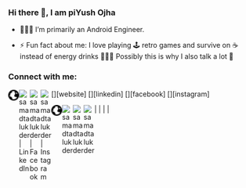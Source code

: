 ### Hi there 👋, I am piYush Ojha
 

- 👨🏻‍💻  I’m primarily an Android Engineer.

- ⚡️  Fun fact about me: I love playing 🕹 retro games and survive on ☕️ instead of energy drinks 🙇🏻‍♂️  Possibly this is why I also talk a lot 🤔



### Connect with me:

[<img align="left" alt="samadtalukder" width="22px" src="https://raw.githubusercontent.com/iconic/open-iconic/master/svg/globe.svg" />][website]
[<img align="left" alt="samadtalukder | LinkedIn" width="22px" src="https://cdn.jsdelivr.net/npm/simple-icons@v3/icons/linkedin.svg" />][linkedin]
[<img align="left" alt="samadtalukder | Facebook" width="22px" src="https://cdn.jsdelivr.net/npm/simple-icons@v3/icons/facebook.svg" />][facebook]
[<img align="left" alt="samadtalukder | Instagram" width="22px" src="https://cdn.jsdelivr.net/npm/simple-icons@v3/icons/instagram.svg" />][instagram]


<p><a href="https://www.linkedin.com/in/piyush-ojha-177b88172/">
<img align="left" alt="samadtalukder" width="22px" src="https://raw.githubusercontent.com/iconic/open-iconic/master/svg/globe.svg" >
</a> | <a href="https://www.linkedin.com/in/piyush-ojha-177b88172/">
<img align="left" alt="samadtalukder" width="22px" src="https://cdn.jsdelivr.net/npm/simple-icons@v3/icons/linkedin.svg" >
</a> | <a href="https://instagram.com/piyush.0jha?igshid=czf7r2t6468f">
<img align="left" alt="samadtalukder" width="22px" src="https://cdn.jsdelivr.net/npm/simple-icons@v3/icons/instagram.svg" >
</a> | <a href="https://www.facebook.com/piyush.ojha.777">
<img align="left" alt="samadtalukder" width="22px" src="https://cdn.jsdelivr.net/npm/simple-icons@v3/icons/facebook.svg" >
</a> |
</p>
